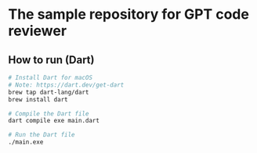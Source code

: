 # The sample repository for GPT code reviewer

## How to run (Dart)

```sh
# Install Dart for macOS
# Note: https://dart.dev/get-dart
brew tap dart-lang/dart
brew install dart

# Compile the Dart file
dart compile exe main.dart

# Run the Dart file
./main.exe
```
